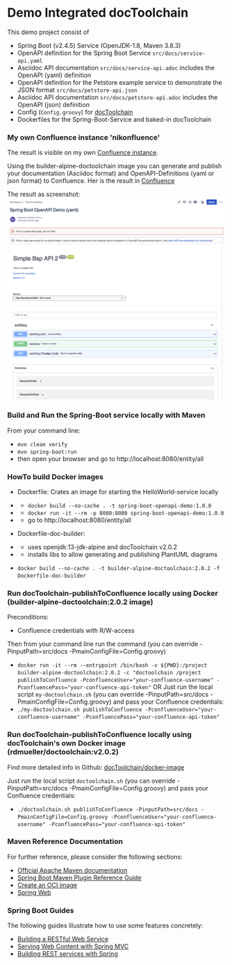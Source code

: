 # Demo Integrated docToolchain 

This demo project consist of
* Spring Boot (v2.4.5) Service (OpenJDK-1.8, Maven 3.8.3)
* OpenAPI definition for the Spring Boot Service `src/docs/service-api.yaml` 
* Asciidoc API documentation `src/docs/service-api.adoc` includes the OpenAPI (yaml) definition
* OpenAPI definition for the Petstore example service to demonstrate the JSON format `src/docs/petstore-api.json`
* Asciidoc API documentation `src/docs/petstore-api.adoc` includes the OpenAPI (json) definition
* Config (`Config.groovy`) for [docToolchain](https://doctoolchain.github.io/docToolchain/)
* Dockerfiles for the Spring-Boot-Service and baked-in docToolchain 

### My own Confluence instance 'nikonfluence'
The result is visible on my own [Confluence instance](https://nikonfluence.atlassian.net).

Using the builder-alpine-doctoolchain image you can generate and publish your documentation (Asciidoc format) and OpenAPI-Definitions (yaml or json format) to Confluence.
Her is the result in [Confluence](https://nikonfluence.atlassian.net/l/c/wLy4m800)

The result as screenshot: ![](src/docs/images/Screenshot-Confluence-OpenApi.png)

### Build and Run the Spring-Boot service locally with Maven
From your command line:
* `mvn clean verify`
* `mvn spring-boot:run`
* then open your browser and go to http://localhost:8080/entity/all

### HowTo build Docker images

* Dockerfile: Crates an image for starting the HelloWorld-service locally
* * `docker build --no-cache . -t spring-boot-openapi-demo:1.0.0` 
* * `docker run -it --rm -p 8080:8080 spring-boot-openapi-demo:1.0.0`
* * go to http://localhost:8080/entity/all

* Dockerfile-doc-builder: 
* * uses openjdk:13-jdk-alpine and docToolchain v2.0.2 
* * installs libs to allow generating and publishing PlantUML diagrams 
* `docker build --no-cache . -t builder-alpine-doctoolchain:2.0.2 -f Dockerfile-doc-builder`

### Run docToolchain-publishToConfluence locally using Docker (builder-alpine-doctoolchain:2.0.2 image)
Preconditions:
* Confluence credentials with R/W-access

Then from your command line run the command (you can override -PinputPath=src/docs -PmainConfigFile=Config.groovy)
* `docker run -it --rm --entrypoint /bin/bash -v ${PWD}:/project builder-alpine-doctoolchain:2.0.2 -c "doctoolchain /project publishToConfluence -PconfluenceUser="your-confluence-username" -PconfluencePass="your-confluence-api-token"`
OR
Just run the local script `my-doctoolchain.sh` (you can override -PinputPath=src/docs -PmainConfigFile=Config.groovy) and pass your Confluence credentials:
* `./my-doctoolchain.sh publishToConfluence -PconfluenceUser="your-confluence-username" -PconfluencePass="your-confluence-api-token"`


### Run docToolchain-publishToConfluence locally using docToolchain's own Docker image (rdmueller/doctoolchain:v2.0.2)
Find more detailed info in Github: [docToolchain/docker-image](https://github.com/docToolchain/docker-image)

Just run the local script `doctoolchain.sh` (you can override -PinputPath=src/docs -PmainConfigFile=Config.groovy) and pass your Confluence credentials:
* `./doctoolchain.sh publishToConfluence -PinputPath=src/docs -PmainConfigFile=Config.groovy -PconfluenceUser="your-confluence-username" -PconfluencePass="your-confluence-api-token"`

### Maven Reference Documentation
For further reference, please consider the following sections:

* [Official Apache Maven documentation](https://maven.apache.org/guides/index.html)
* [Spring Boot Maven Plugin Reference Guide](https://docs.spring.io/spring-boot/docs/2.4.5/maven-plugin/reference/html/)
* [Create an OCI image](https://docs.spring.io/spring-boot/docs/2.4.5/maven-plugin/reference/html/#build-image)
* [Spring Web](https://docs.spring.io/spring-boot/docs/2.4.5/reference/htmlsingle/#boot-features-developing-web-applications)

### Spring Boot Guides
The following guides illustrate how to use some features concretely:

* [Building a RESTful Web Service](https://spring.io/guides/gs/rest-service/)
* [Serving Web Content with Spring MVC](https://spring.io/guides/gs/serving-web-content/)
* [Building REST services with Spring](https://spring.io/guides/tutorials/bookmarks/)
